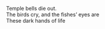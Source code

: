 Temple bells die out.    
The birds cry, and the fishes’ eyes are     
These dark hands of life    

